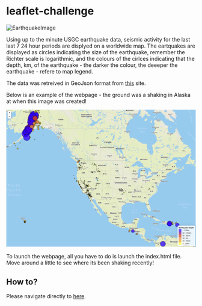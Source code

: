 # leaflet-challenge

![EarthquakeImage](https://encrypted-tbn0.gstatic.com/images?q=tbn%3AANd9GcQByfMlnNNMsgvauxth2CiAxKzc5-6YwuqFfg&usqp=CAU)

Using up to the minute USGC earthquake data, seismic activity for the last last 7 24 hour periods are displyed on a worldwide map. The eartquakes are displayed as circles indicating the size of the earthquake, remember the Richter scale is logarithmic, and the colours of the cirlces indicating that the depth, km, of the earthquake - the darker the colour, the deeeper the earthquake - refere to map legend. 

The data was retreived in GeoJson format from [this](https://earthquake.usgs.gov/earthquakes/feed/v1.0/geojson.php) site. 

Below is an example of the webpage - the ground was a shaking in Alaska at when this image was created! 

![webpage](Leaflet-Step-1/Images/WebPage.png)

To launch the webpage, all you have to do is launch the index.html file. Move around a little to see where its been shaking recently!

## How to?
Please navigate directly to [here](https://github.com/Conor134/leaflet-challenge).
